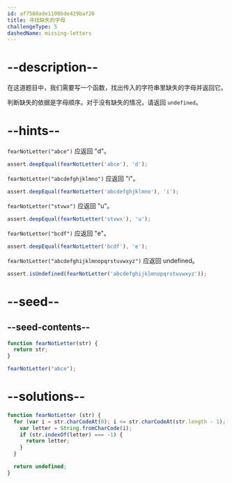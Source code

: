```yaml
---
id: af7588ade1100bde429baf20
title: 寻找缺失的字母
challengeType: 5
dashedName: missing-letters
---
```


# --description--

在这道题目中，我们需要写一个函数，找出传入的字符串里缺失的字母并返回它。

判断缺失的依据是字母顺序。对于没有缺失的情况，请返回 `undefined`。

# --hints--

`fearNotLetter("abce")` 应返回 "d"。

```js
assert.deepEqual(fearNotLetter('abce'), 'd');
```

`fearNotLetter("abcdefghjklmno")` 应返回 "i"。

```js
assert.deepEqual(fearNotLetter('abcdefghjklmno'), 'i');
```

`fearNotLetter("stvwx")` 应返回 "u"。

```js
assert.deepEqual(fearNotLetter('stvwx'), 'u');
```

`fearNotLetter("bcdf")` 应返回 "e"。

```js
assert.deepEqual(fearNotLetter('bcdf'), 'e');
```

`fearNotLetter("abcdefghijklmnopqrstuvwxyz")` 应返回 undefined。

```js
assert.isUndefined(fearNotLetter('abcdefghijklmnopqrstuvwxyz'));
```

# --seed--

## --seed-contents--

```js
function fearNotLetter(str) {
  return str;
}

fearNotLetter("abce");
```

# --solutions--

```js
function fearNotLetter (str) {
  for (var i = str.charCodeAt(0); i <= str.charCodeAt(str.length - 1); i++) {
    var letter = String.fromCharCode(i);
    if (str.indexOf(letter) === -1) {
      return letter;
    }
  }

  return undefined;
}
```
